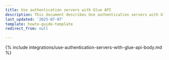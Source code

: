 ```yaml
---
title: Use authentication servers with Glue API
description: This document describes Use authentication servers with Glue API.
last_updated: '2025-07-07'
template: howto-guide-template
redirect_from: null

---
```


{% include integrations/use-authentication-servers-with-glue-api-body.md %}
